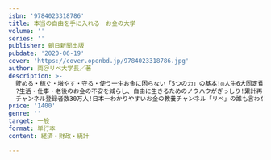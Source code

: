 ```yaml
---
isbn: '9784023318786'
title: 本当の自由を手に入れる　お金の大学
volume: ''
series: ''
publisher: 朝日新聞出版
pubdate: '2020-06-19'
cover: 'https://cover.openbd.jp/9784023318786.jpg'
author: 両＠リベ大学長／著
description: >-
  貯める・稼ぐ・増やす・守る・使う一生お金に困らない「5つの力」の基本!◎人生6大固定費の見直し方法◎必要な保険は3つだけ◎マイホームより賃貸をおすすめする理由◎おすすめの副業8選◎初心者でもプロに勝てる資産運用法◎やってはいけない投資すべて実践すれば、日本で上位8.4%のお金持ちに入れちゃう!
  ?生活・仕事・老後のお金の不安を減らし、自由に生きるためのノウハウがぎっしり!累計再生回数4000万回超!
  チャンネル登録者数30万人!日本一わかりやすいお金の教養チャンネル「リベ」の誰も言わないけど、やれば人生が変わる〈お金の勉強〉超実践型バイブル!
price: '1400'
genre: ''
target: 一般
format: 単行本
content: 経済・財政・統計

---
```

